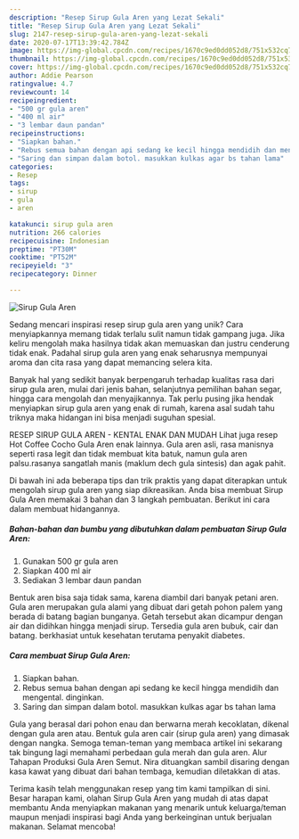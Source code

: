 ```yaml
---
description: "Resep Sirup Gula Aren yang Lezat Sekali"
title: "Resep Sirup Gula Aren yang Lezat Sekali"
slug: 2147-resep-sirup-gula-aren-yang-lezat-sekali
date: 2020-07-17T13:39:42.784Z
image: https://img-global.cpcdn.com/recipes/1670c9ed0dd052d8/751x532cq70/sirup-gula-aren-foto-resep-utama.jpg
thumbnail: https://img-global.cpcdn.com/recipes/1670c9ed0dd052d8/751x532cq70/sirup-gula-aren-foto-resep-utama.jpg
cover: https://img-global.cpcdn.com/recipes/1670c9ed0dd052d8/751x532cq70/sirup-gula-aren-foto-resep-utama.jpg
author: Addie Pearson
ratingvalue: 4.7
reviewcount: 14
recipeingredient:
- "500 gr gula aren"
- "400 ml air"
- "3 lembar daun pandan"
recipeinstructions:
- "Siapkan bahan."
- "Rebus semua bahan dengan api sedang ke kecil hingga mendidih dan mengental. dinginkan."
- "Saring dan simpan dalam botol. masukkan kulkas agar bs tahan lama"
categories:
- Resep
tags:
- sirup
- gula
- aren

katakunci: sirup gula aren 
nutrition: 266 calories
recipecuisine: Indonesian
preptime: "PT30M"
cooktime: "PT52M"
recipeyield: "3"
recipecategory: Dinner

---
```



![Sirup Gula Aren](https://img-global.cpcdn.com/recipes/1670c9ed0dd052d8/751x532cq70/sirup-gula-aren-foto-resep-utama.jpg)

Sedang mencari inspirasi resep sirup gula aren yang unik? Cara menyiapkannya memang tidak terlalu sulit namun tidak gampang juga. Jika keliru mengolah maka hasilnya tidak akan memuaskan dan justru cenderung tidak enak. Padahal sirup gula aren yang enak seharusnya mempunyai aroma dan cita rasa yang dapat memancing selera kita.

Banyak hal yang sedikit banyak berpengaruh terhadap kualitas rasa dari sirup gula aren, mulai dari jenis bahan, selanjutnya pemilihan bahan segar, hingga cara mengolah dan menyajikannya. Tak perlu pusing jika hendak menyiapkan sirup gula aren yang enak di rumah, karena asal sudah tahu triknya maka hidangan ini bisa menjadi suguhan spesial.

RESEP SIRUP GULA AREN - KENTAL ENAK DAN MUDAH Lihat juga resep Hot Coffee Cocho Gula Aren enak lainnya. Gula aren asli, rasa manisnya seperti rasa legit dan tidak membuat kita batuk, namun gula aren palsu.rasanya sangatlah manis (maklum dech gula sintesis) dan agak pahit.


Di bawah ini ada beberapa tips dan trik praktis yang dapat diterapkan untuk mengolah sirup gula aren yang siap dikreasikan. Anda bisa membuat Sirup Gula Aren memakai 3 bahan dan 3 langkah pembuatan. Berikut ini cara dalam membuat hidangannya.

<!--inarticleads1-->

##### Bahan-bahan dan bumbu yang dibutuhkan dalam pembuatan Sirup Gula Aren:

1. Gunakan 500 gr gula aren
1. Siapkan 400 ml air
1. Sediakan 3 lembar daun pandan


Bentuk aren bisa saja tidak sama, karena diambil dari banyak petani aren. Gula aren merupakan gula alami yang dibuat dari getah pohon palem yang berada di batang bagian bunganya. Getah tersebut akan dicampur dengan air dan didihkan hingga menjadi sirup. Tersedia gula aren bubuk, cair dan batang. berkhasiat untuk kesehatan terutama penyakit diabetes. 

<!--inarticleads2-->

##### Cara membuat Sirup Gula Aren:

1. Siapkan bahan.
1. Rebus semua bahan dengan api sedang ke kecil hingga mendidih dan mengental. dinginkan.
1. Saring dan simpan dalam botol. masukkan kulkas agar bs tahan lama


Gula yang berasal dari pohon enau dan berwarna merah kecoklatan, dikenal dengan gula aren atau. Bentuk gula aren cair (sirup gula aren) yang dimasak dengan nangka. Semoga teman-teman yang membaca artikel ini sekarang tak bingung lagi memahami perbedaan gula merah dan gula aren. Alur Tahapan Produksi Gula Aren Semut. Nira dituangkan sambil disaring dengan kasa kawat yang dibuat dari bahan tembaga, kemudian diletakkan di atas. 

Terima kasih telah menggunakan resep yang tim kami tampilkan di sini. Besar harapan kami, olahan Sirup Gula Aren yang mudah di atas dapat membantu Anda menyiapkan makanan yang menarik untuk keluarga/teman maupun menjadi inspirasi bagi Anda yang berkeinginan untuk berjualan makanan. Selamat mencoba!
